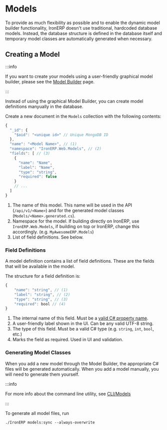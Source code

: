 # Models

To provide as much flexibility as possible and to enable the dynamic model builder
functionality, IronERP doesn't use traditional, hardcoded database models. Instead,
the database structure is defined in the database itself and temporary model classes
are automatically generated when necessary.

## Creating a Model

:::info

If you want to create your models using a user-friendly graphical model builder,
please see the [Model Builder](#) page.

:::

Instead of using the graphical Model Builder, you can create model definitions manyually
in the database.

Create a new document in the `Models` collection with the following contents:

```javascript
{
  "_id": {
    "$oid": "<unique id>" // Unique MongoDB ID
  },
  "name": "<Model Name>", // (1)
  "namespace": "IronERP.Web.Models", // (2)
  "fields": [ // (3)
    {
      "name": "Name",
      "label": "Name",
      "type": "string",
      "required": false
    }
    // ...
  ]
}
```

1. The name of this model. This name will be used in the API (`/api/v1/<Name>`) and for
   the generated model classes (`Models/<Name>.generated.cs`).
2. Namespace for the model. If building directly on IronERP, use `IronERP.Web.Models`,
   if building on top or IronERP, change this accordingly. (e.g. `MyAwesomeERP.Models`)
3. List of field definitions. See below.

### Field Definitions

A model definition contains a list of field definitions. These are the fields that will
be available in the model.

The structure for a field definition is:

```javascript
{
    "name": "string", // (1)
    "label": "string", // (2)
    "type": "string", // (3)
    "required": bool // (4)
}
```

1. The internal name of this field. Must be a [valid C# property name](https://learn.microsoft.com/en-us/dotnet/csharp/fundamentals/coding-style/identifier-names).
2. A user-friendly label shown in the UI. Can be any valid UTF-8 string.
3. The type of this field. Must be a valid C# type (e.g. `string`, `int`, `bool`, etc.)
4. Marks the field as required. Used in UI and validation.

### Generating Model Classes

When you add a new model through the Model Builder, the appropriate C# files will be
generated automatically. When you add a model manually, you will need to generate them
yourself.

:::info

For more info about the command line utility, see [CLI/Models](/docs/cli/reference/models)

:::

To generate all model files, run

```shell
./IronERP models:sync --always-overwrite
```